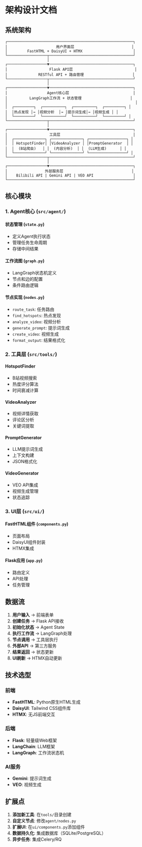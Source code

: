 # 架构设计文档

## 系统架构

```
┌─────────────────────────────────────────────────────────┐
│                      用户界面层                          │
│         FastHTML + DaisyUI + HTMX                       │
└──────────────────┬──────────────────────────────────────┘
                   │
┌──────────────────▼──────────────────────────────────────┐
│                   Flask API层                            │
│              RESTful API + 路由管理                      │
└──────────────────┬──────────────────────────────────────┘
                   │
┌──────────────────▼──────────────────────────────────────┐
│                  Agent核心层                             │
│          LangGraph工作流 + 状态管理                      │
│                                                          │
│  ┌─────────┐  ┌──────────┐  ┌──────────┐  ┌─────────┐ │
│  │热点发现 │→ │视频分析  │→ │提示词生成│→ │视频生成 │ │
│  └─────────┘  └──────────┘  └──────────┘  └─────────┘ │
└──────────────────┬──────────────────────────────────────┘
                   │
┌──────────────────▼──────────────────────────────────────┐
│                   工具层                                 │
│  ┌──────────────┐ ┌──────────────┐ ┌─────────────────┐ │
│  │ HotspotFinder│ │VideoAnalyzer │ │PromptGenerator  │ │
│  │  (B站爬虫)   │ │  (内容分析)  │ │  (LLM生成)      │ │
│  └──────────────┘ └──────────────┘ └─────────────────┘ │
└──────────────────┬──────────────────────────────────────┘
                   │
┌──────────────────▼──────────────────────────────────────┐
│                 外部服务层                               │
│    Bilibili API | Gemini API | VEO API                  │
└─────────────────────────────────────────────────────────┘
```

## 核心模块

### 1. Agent核心 (`src/agent/`)

#### 状态管理 (`state.py`)
- 定义Agent执行状态
- 管理任务生命周期
- 存储中间结果

#### 工作流图 (`graph.py`)
- LangGraph状态机定义
- 节点和边的配置
- 条件路由逻辑

#### 节点实现 (`nodes.py`)
- `route_task`: 任务路由
- `find_hotspots`: 热点发现
- `analyze_video`: 视频分析
- `generate_prompt`: 提示词生成
- `create_video`: 视频生成
- `format_output`: 结果格式化

### 2. 工具层 (`src/tools/`)

#### HotspotFinder
- B站视频搜索
- 热度评分算法
- 时间衰减计算

#### VideoAnalyzer
- 视频详情获取
- 评论区分析
- 关键词提取

#### PromptGenerator
- LLM提示词生成
- 上下文构建
- JSON格式化

#### VideoGenerator
- VEO API集成
- 视频生成管理
- 状态追踪

### 3. UI层 (`src/ui/`)

#### FastHTML组件 (`components.py`)
- 页面布局
- DaisyUI组件封装
- HTMX集成

#### Flask应用 (`app.py`)
- 路由定义
- API处理
- 任务管理

## 数据流

1. **用户输入** → 前端表单
2. **创建任务** → Flask API接收
3. **初始化状态** → Agent State
4. **执行工作流** → LangGraph处理
5. **节点调用** → 工具层执行
6. **外部API** → 第三方服务
7. **结果返回** → 状态更新
8. **UI刷新** → HTMX自动更新

## 技术选型

### 前端
- **FastHTML**: Python原生HTML生成
- **DaisyUI**: Tailwind CSS组件库
- **HTMX**: 无JS前端交互

### 后端
- **Flask**: 轻量级Web框架
- **LangChain**: LLM框架
- **LangGraph**: 工作流状态机

### AI服务
- **Gemini**: 提示词生成
- **VEO**: 视频生成

## 扩展点

1. **添加新工具**: 在`tools/`目录创建
2. **自定义节点**: 修改`agent/nodes.py`
3. **扩展UI**: 在`ui/components.py`添加组件
4. **数据持久化**: 集成数据库（SQLite/PostgreSQL）
5. **异步任务**: 集成Celery/RQ


